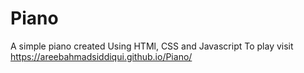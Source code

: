 # Piano
A simple piano created Using HTMl, CSS and Javascript
To play visit https://areebahmadsiddiqui.github.io/Piano/
